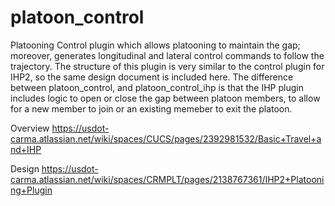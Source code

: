 # platoon_control

Platooning Control plugin which allows platooning to maintain the gap; moreover, generates longitudinal and lateral control commands to follow the trajectory. The structure of this plugin is very similar to the control plugin for IHP2, so the same design document is included here.
The difference between platoon_control, and platoon_control_ihp is that the IHP plugin includes logic to open or close the gap between platoon members, to allow for a new member to join or an existing memeber to exit the platoon.

Overview
https://usdot-carma.atlassian.net/wiki/spaces/CUCS/pages/2392981532/Basic+Travel+and+IHP

Design
https://usdot-carma.atlassian.net/wiki/spaces/CRMPLT/pages/2138767361/IHP2+Platooning+Plugin
